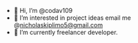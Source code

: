 - 👋 Hi, I’m @codav109
- 👀 I’m interested in project ideas email me @nicholaskiplimo5@gmail.com
- 🌱 I’m currently freelancer developer.
